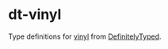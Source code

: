 # dt-vinyl

Type definitions for [vinyl](https://github.com/wearefractal/vinyl) from [DefinitelyTyped](https://github.com/borisyankov/DefinitelyTyped/tree/master/vinyl).
